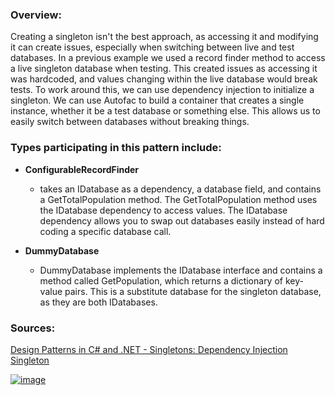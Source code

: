 ### Overview:

Creating a singleton isn't the best approach, as accessing it and modifying it can create issues, especially when switching between live and test databases. In a previous example we used a record finder method to access a live singleton database when testing. This created issues as accessing it was hardcoded, and values changing within the live database would break tests. To work around this, we can use dependency injection to initialize a singleton. We can use Autofac to build a container that creates a single instance, whether it be a test database or something else. This allows us to easily switch between databases without breaking things.

### Types participating in this pattern include:

- **ConfigurableRecordFinder**
	- takes an IDatabase as a dependency, a database field, and contains a GetTotalPopulation method. The GetTotalPopulation method uses the IDatabase dependency to access values. The IDatabase dependency allows you to swap out databases easily instead of hard coding a specific database call.

- **DummyDatabase**
	- DummyDatabase implements the IDatabase interface and contains a method called GetPopulation, which returns a dictionary of key-value pairs. This is a substitute database for the singleton database, as they are both IDatabases.

### Sources:
[Design Patterns in C# and .NET - Singletons: Dependency Injection Singleton](https://www.udemy.com/course/design-patterns-csharp-dotnet/)

[![image](https://github.com/nicholasrwx/GangOfFourPatterns/blob/main/Imgs/back-arrow_1f519.png)](https://github.com/nicholasrwx/GangOfFourPatterns/tree/main)
